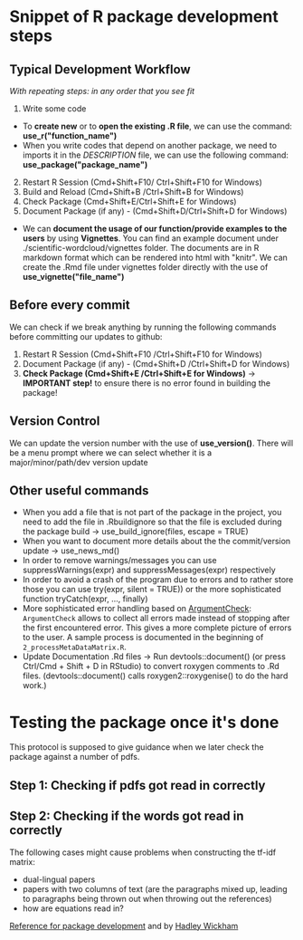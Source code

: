 # Snippet of R package development steps 

## Typical Development Workflow
*With repeating steps: in any order that you see fit*
1. Write some code 
+ To **create new** or to **open the existing .R file**, we can use the command: **use_r("function_name")**
+ When you write codes that depend on another package, we need to imports it in the *DESCRIPTION* file, we can use the following command: **use_package("package_name")** 
2. Restart R Session (Cmd+Shift+F10/ Ctrl+Shift+F10 for Windows)
3. Build and Reload (Cmd+Shift+B /Ctrl+Shift+B for Windows)
4. Check Package (Cmd+Shift+E/Ctrl+Shift+E for Windows)
5. Document Package (if any) - (Cmd+Shift+D/Ctrl+Shift+D for Windows) 
+ We can **document the usage of our function/provide examples to the users** by using **Vignettes**. You can find an example document under ./scientific-wordcloud/vignettes folder. The documents are in R markdown format which can be rendered into html with "knitr". We can create the .Rmd file under vignettes folder directly with the use of **use_vignette("file_name")**

## Before every commit
We can check if we break anything by running the following commands before committing our updates to github:
1. Restart R Session (Cmd+Shift+F10 /Ctrl+Shift+F10 for Windows)
2. Document Package (if any) - (Cmd+Shift+D /Ctrl+Shift+D for Windows)
3. **Check Package (Cmd+Shift+E /Ctrl+Shift+E for Windows)** -> **IMPORTANT step!** to ensure there is no error found in building the package! 

## Version Control 
We can update the version number with the use of **use_version()**. There will be a menu prompt where we can select whether it is a major/minor/path/dev version update

## Other useful commands
+ When you add a file that is not part of the package in the project, you need to add the file in .Rbuildignore so that the file is excluded during the package build -> use_build_ignore(files, escape = TRUE)
+ When you want to document more details about the the commit/version update -> use_news_md()
+ In order to remove warnings/messages you can use suppressWarnings(expr) and suppressMessages(expr) respectively
+ In order to avoid a crash of the program due to errors and to rather store those you can use try(expr, silent = TRUE)) or the more sophisticated function tryCatch(expr, ..., finally)
+ More sophisticated error handling based on [ArgumentCheck](https://cran.r-project.org/web/packages/ArgumentCheck/vignettes/ArgumentChecking.html): `ArgumentCheck` allows to collect all errors made instead of stopping after the first encountered error. This gives a more complete picture of errors to the user. A sample process is documented in the beginning of `2_processMetaDataMatrix.R`.
+ Update Documentation .Rd files -> Run devtools::document() (or press Ctrl/Cmd + Shift + D in RStudio) to convert roxygen comments to .Rd files. (devtools::document() calls roxygen2::roxygenise() to do the hard work.)

# Testing the package once it's done
This protocol is supposed to give guidance when we later check the package against a number of pdfs.

## Step 1: Checking if pdfs got read in correctly

## Step 2: Checking if the words got read in correctly
The following cases might cause problems when constructing the tf-idf matrix:
* dual-lingual papers
* papers with two columns of text (are the paragraphs mixed up, leading to paragraphs being thrown out when throwing out the references)
* how are equations read in?

[Reference for package development](https://www.hvitfeldt.me/blog/usethis-workflow-for-package-development/) and by [Hadley Wickham](http://r-pkgs.had.co.nz/)
